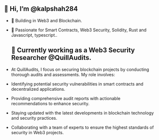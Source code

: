 ## 👋 Hi, I’m @kalpshah284

- 👀 Building in Web3 and Blockchain.
- 🌱 Passionate for Smart Contracts, Web3 Security, Solidity, Rust and Javascript, typescript..

  
  ## 💞️ Currently working as a Web3 Security Researcher @QuillAudits.
  
- At QuillAudits, I focus on securing blockchain projects by conducting thorough audits and assessments. My role involves:
- Identifying potential security vulnerabilities in smart contracts and decentralized applications.
- Providing comprehensive audit reports with actionable recommendations to enhance security.
- Staying updated with the latest developments in blockchain technology and security practices.
- Collaborating with a team of experts to ensure the highest standards of security in Web3 projects.

